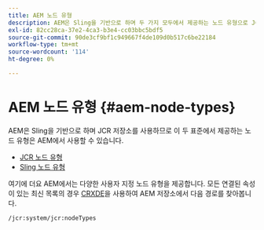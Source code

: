 ```yaml
---
title: AEM 노드 유형
description: AEM은 Sling을 기반으로 하며 두 가지 모두에서 제공하는 노드 유형으로 JCR 저장소를 사용하지만 AEM에서는 고유한 노드 유형 범위를 제공합니다.
exl-id: 82cc28ca-37e2-4ca3-b3e4-cc03bbc5bdf5
source-git-commit: 90de3cf9bf1c949667f4de109d0b517c6be22184
workflow-type: tm+mt
source-wordcount: '114'
ht-degree: 0%

---
```


# AEM 노드 유형 {#aem-node-types}

AEM은 Sling을 기반으로 하며 JCR 저장소를 사용하므로 이 두 표준에서 제공하는 노드 유형은 AEM에서 사용할 수 있습니다.

* [JCR 노드 유형](https://docs.adobe.com/content/docs/en/spec/jcr/2.0/3_Repository_Model.html#3.1.7-Node-Types)
* [Sling 노드 유형](https://cwiki.apache.org/confluence/display/SLING/Sling+Node+Types)

여기에 더요 AEM에서는 다양한 사용자 지정 노드 유형을 제공합니다. 모든 연결된 속성이 있는 최신 목록의 경우 [CRXDE](/help/implementing/developing/tools/crxde.md)을 사용하여 AEM 저장소에서 다음 경로를 찾아봅니다.

`/jcr:system/jcr:nodeTypes`
